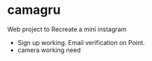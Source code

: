 # camagru
Web project to Recreate a mini instagram

* Sign up working. Email verification on Point.
* camera working need


